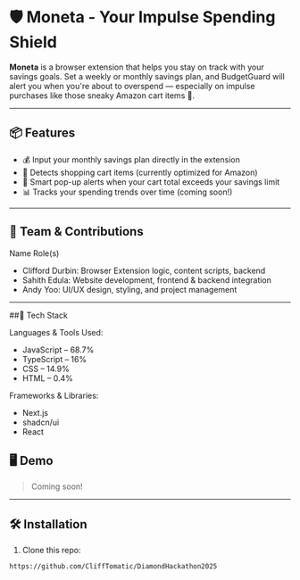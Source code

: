 # 🛡️ Moneta - Your Impulse Spending Shield

**Moneta** is a browser extension that helps you stay on track with your savings goals. Set a weekly or monthly savings plan, and BudgetGuard will alert you when you're about to overspend — especially on impulse purchases like those sneaky Amazon cart items 👀.

---

## 📦 Features

- 💰 Input your monthly savings plan directly in the extension
- 🛒 Detects shopping cart items (currently optimized for Amazon)
- 🚨 Smart pop-up alerts when your cart total exceeds your savings limit
- 📊 Tracks your spending trends over time (coming soon!)

---

## 👥 Team & Contributions

Name	Role(s)
- Clifford Durbin:	Browser Extension logic, content scripts, backend
- Sahith Edula:	Website development, frontend & backend integration
- Andy Yoo:	UI/UX design, styling, and project management

---

##🧰 Tech Stack

Languages & Tools Used:
- JavaScript – 68.7%
- TypeScript – 16%
- CSS – 14.9%
- HTML – 0.4%

Frameworks & Libraries:
- Next.js
- shadcn/ui
- React

## 🖥️ Demo

> Coming soon! 

---

## 🛠️ Installation

1. Clone this repo:

```bash
https://github.com/CliffTomatic/DiamondHackathon2025 
